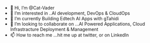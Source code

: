 - 👋 Hi, I’m @Cat-Vader
- 👀 I’m interested in ..AI development, DevOps & CloudOps
- 🌱 I’m currently Building Edtech AI Apps with gTahidi
- 💞️ I’m looking to collaborate on ...AI  Powered Applications, Cloud Infrastracture Deployment & Management
- 📫 How to reach me ...hit me up at twitter, or on LinkedIn

<!---
Cat-Vader/Cat-Vader is a ✨ special ✨ repository because its `README.md` (this file) appears on your GitHub profile.
You can click the Preview link to take a look at your changes.
--->
